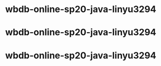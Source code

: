 # wbdb-online-sp20-java-linyu3294
# wbdb-online-sp20-java-linyu3294
# wbdb-online-sp20-java-linyu3294
